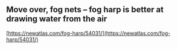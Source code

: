 ## Move over, fog nets – fog harp is better at drawing water from the air
  
  [https://newatlas.com/fog-harp/54031/](https://newatlas.com/fog-harp/54031/)